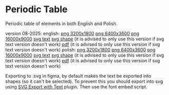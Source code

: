 # Periodic Table
Periodic table of elements in both English and Polish.

version 08-2025:
english:
[png 3200x1800](exported_08-2025/table_en_08-2025_3200x1800.png)
[png 6400x3600](exported_08-2025/table_en_08-2025_6400x3600.png)
[png 16000x9000](exported_08-2025/table_en_08-2025_16000x9000.png)
[svg text](exported_08-2025/table_en_08-2025_text.svg)
[svg shape](exported_08-2025/table_en_08-2025_shape.svg) (it is advised to only use this version if svg text version doesn't work)
[pdf](exported_08-2025/table_en_08-2025.pdf) (it is advised to only use this version if svg text version doesn't work)
polish:
[png 3200x1800](exported_08-2025/table_pl_08-2025_3200x1800.png)
[png 6400x3600](exported_08-2025/table_pl_08-2025_6400x3600.png)
[png 16000x9000](exported_08-2025/table_pl_08-2025_16000x9000.png)
[svg text](exported_08-2025/table_pl_08-2025_text.svg)
[svg shape](exported_08-2025/table_pl_08-2025_shape.svg) (it is advised to only use this version if svg text version doesn't work)
[pdf](exported_08-2025/table_pl_08-2025.pdf) (it is advised to only use this version if svg text version doesn't work)

Exporting to .svg in figma, by default makes the text be exported into shapes (so it can't be selected). To prevent this you should export into svg using [SVG Export with Text](https://www.figma.com/community/plugin/1417788739345122322/svg-export-with-text) plugin. Then use the font embed script.
